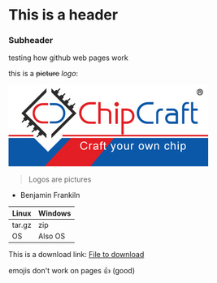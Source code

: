 # This is a header #
### Subheader ###

testing how github web pages work

this is a ~~picture~~  *logo*:

![Company Logo](chipcraft_logo.jpg)

> Logos are pictures
- Benjamin Frankiln

Linux | Windows
------------ | -------------
tar.gz | zip
OS | Also OS


This is a download link:
[File to download](file.txt)


emojis don't work on pages :+1: (good)
